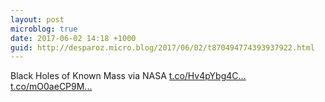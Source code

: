 ```yaml
---
layout: post
microblog: true
date: 2017-06-02 14:18 +1000
guid: http://desparoz.micro.blog/2017/06/02/t870494774393937922.html
---
```

Black Holes of Known Mass via NASA [t.co/Hv4pYbg4C...](https://t.co/Hv4pYbg4Cy) [t.co/mO0aeCP9M...](https://t.co/mO0aeCP9Mt)
